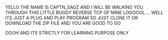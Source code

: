 YELLO THE NAME IS CAPTN_SAGZ AND I WILL BE WALKING YOU THROUGH THIS LITTLE BUGGY REVERSE TCP OF MINE LOOOOOL....
WELL ITS JUST A PLUG AND PLAY PROGRAM SO JUST CLONE IT OR DOWNLOAD THE ZIP FILE AND YOU ARE GOOD TO GO

OOOH AND ITS STRICTLY FOR LEARNING PURPOSE ONLY  
